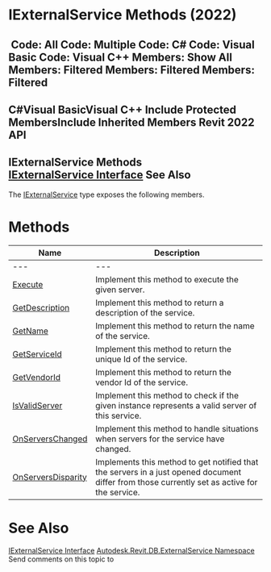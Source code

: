 # IExternalService Methods (2022)

﻿
 Code: All Code: Multiple Code: C# Code: Visual Basic Code: Visual C++  Members: Show All Members: Filtered Members: Filtered Members: Filtered   
---  
C#Visual BasicVisual C++
Include Protected MembersInclude Inherited Members
Revit 2022 API  
---  
IExternalService Methods  
[IExternalService Interface](37fe86a0-0668-5908-9966-dfac0e0c1fe3.md "IExternalService Interface") See Also  
---  
The [IExternalService](37fe86a0-0668-5908-9966-dfac0e0c1fe3.md "IExternalService Interface") type exposes the following members.
# Methods
| Name | Description |
| --- | --- |
| --- | --- | --- |
| [Execute](c70a5092-dccf-6896-1ec0-15f749e84a58.md "Execute Method") | Implement this method to execute the given server. |
| [GetDescription](16d666df-8d5f-74c7-4761-8b8bbeae4397.md "GetDescription Method") | Implement this method to return a description of the service. |
| [GetName](216416ae-c0dc-53f2-f961-d03567fc44fe.md "GetName Method") | Implement this method to return the name of the service. |
| [GetServiceId](1923a4d7-cf6e-ac24-570f-d48291777f57.md "GetServiceId Method") | Implement this method to return the unique Id of the service. |
| [GetVendorId](34dcde1f-75b9-bfd4-e504-59fca440cf63.md "GetVendorId Method") | Implement this method to return the vendor Id of the service. |
| [IsValidServer](67f80199-6dad-2d0c-118c-85e83afed78a.md "IsValidServer Method") | Implement this method to check if the given instance represents a valid server of this service. |
| [OnServersChanged](792efefb-aa2e-d934-2a68-3a9199d5c96d.md "OnServersChanged Method") | Implement this method to handle situations when servers for the service have changed. |
| [OnServersDisparity](6d47d262-499e-75b8-4b8e-40bb0234241f.md "OnServersDisparity Method") | Implements this method to get notified that the servers in a just opened document differ from those currently set as active for the service. |

# See Also
[IExternalService Interface](37fe86a0-0668-5908-9966-dfac0e0c1fe3.md "IExternalService Interface")
[Autodesk.Revit.DB.ExternalService Namespace](a88f2d1d-c02f-a901-9543-44e4b5dd5fc9.md "Autodesk.Revit.DB.ExternalService Namespace")
Send comments on this topic to 